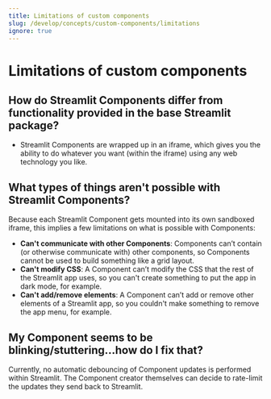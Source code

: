 ```yaml
---
title: Limitations of custom components
slug: /develop/concepts/custom-components/limitations
ignore: true
---
```


# Limitations of custom components

## How do Streamlit Components differ from functionality provided in the base Streamlit package?

- Streamlit Components are wrapped up in an iframe, which gives you the ability to do whatever you want (within the iframe) using any web technology you like.

## What types of things aren't possible with Streamlit Components?

Because each Streamlit Component gets mounted into its own sandboxed iframe, this implies a few limitations on what is possible with Components:

- **Can't communicate with other Components**: Components can’t contain (or otherwise communicate with) other components, so Components cannot be used to build something like a grid layout.
- **Can't modify CSS**: A Component can’t modify the CSS that the rest of the Streamlit app uses, so you can't create something to put the app in dark mode, for example.
- **Can't add/remove elements**: A Component can’t add or remove other elements of a Streamlit app, so you couldn't make something to remove the app menu, for example.

## My Component seems to be blinking/stuttering...how do I fix that?

Currently, no automatic debouncing of Component updates is performed within Streamlit. The Component creator themselves can decide to rate-limit the updates they send back to Streamlit.
